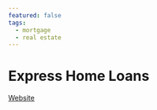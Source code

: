 ```yaml
---
featured: false
tags:
  - mortgage
  - real estate
---
```


# Express Home Loans

[Website](https://expresshomeloans.com)

